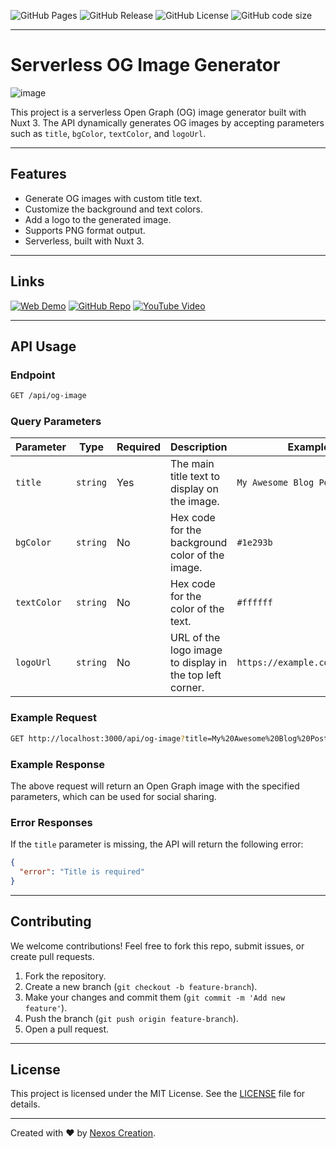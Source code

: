 ![GitHub Pages](https://img.shields.io/github/deployments/nexoscreation/thumbline-generator/github-pages.svg?style=flat-square&color=cyan)
![GitHub Release](https://img.shields.io/github/v/release/nexoscreation/thumbline-generator.svg?style=flat-square&color=cyan)
![GitHub License](https://img.shields.io/github/license/nexoscreation/thumbline-generator.svg?style=flat-square&color=cyan)
![GitHub code size](https://img.shields.io/github/languages/code-size/nexoscreation/thumbline-generator.svg?style=flat-square&color=cyan)

---

# Serverless OG Image Generator

![image](https://thumbline-generator.vercel.app/api/og-image?title=Serverless%20OG%20Image%20Generator&bgColor=%231e293b&textColor=%23ffffff&logoUrl=https://nexoscreation.com/logo.png)

This project is a serverless Open Graph (OG) image generator built with Nuxt 3. The API dynamically generates OG images by accepting parameters such as `title`, `bgColor`, `textColor`, and `logoUrl`.

---

## Features

- Generate OG images with custom title text.
- Customize the background and text colors.
- Add a logo to the generated image.
- Supports PNG format output.
- Serverless, built with Nuxt 3.

---

## Links

[![Web Demo](https://img.shields.io/badge/Web-Demo-blue?style=for-the-badge&logo=google-chrome)](https://nexoscreation.github.io/thumbline-generator)
[![GitHub Repo](https://img.shields.io/badge/GitHub-Repo-green?style=for-the-badge&logo=github)](https://github.com/nexoscreation/thumbline-generator)
[![YouTube Video](https://img.shields.io/badge/YouTube-Video-red?style=for-the-badge&logo=youtube)](https://youtu.be/rMnDe0iEGRs?si=B2viVesOhHYusbBG)

---

## API Usage

### Endpoint

```bash
GET /api/og-image
```

### Query Parameters

| Parameter   | Type     | Required | Description                                                | Example                                           |
|-------------|----------|----------|------------------------------------------------------------|---------------------------------------------------|
| `title`     | `string` | Yes      | The main title text to display on the image.                | `My Awesome Blog Post`                            |
| `bgColor`   | `string` | No       | Hex code for the background color of the image.             | `#1e293b`                                         |
| `textColor` | `string` | No       | Hex code for the color of the text.                         | `#ffffff`                                         |
| `logoUrl`   | `string` | No       | URL of the logo image to display in the top left corner.     | `https://example.com/logo.png`                    |

### Example Request

```bash
GET http://localhost:3000/api/og-image?title=My%20Awesome%20Blog%20Post&bgColor=%231e293b&textColor=%23ffffff&logoUrl=https://example.com/logo.png
```

### Example Response

The above request will return an Open Graph image with the specified parameters, which can be used for social sharing.

### Error Responses

If the `title` parameter is missing, the API will return the following error:

```json
{
  "error": "Title is required"
}
```

---

## Contributing

We welcome contributions! Feel free to fork this repo, submit issues, or create pull requests.

1. Fork the repository.
2. Create a new branch (`git checkout -b feature-branch`).
3. Make your changes and commit them (`git commit -m 'Add new feature'`).
4. Push the branch (`git push origin feature-branch`).
5. Open a pull request.

---

## License

This project is licensed under the MIT License. See the [LICENSE](LICENSE) file for details.

---

Created with ❤️ by [Nexos Creation](https://github.com/nexoscreation).